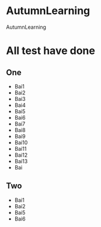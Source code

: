 # AutumnLearning

AutumnLearning

# All test have done

## One

- Bai1
- Bai2
- Bai3
- Bai4
- Bai5
- Bai6
- Bai7
- Bai8
- Bai9
- Bai10
- Bai11
- Bai12
- Bai13
- Bai

## Two
- Bai1
- Bai2
- Bai5
- Bai6